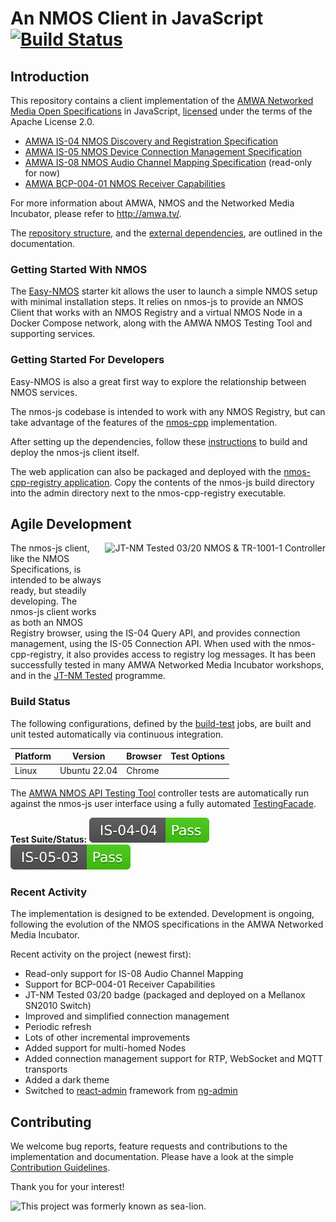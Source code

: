 # An NMOS Client in JavaScript [![Build Status](https://github.com/sony/nmos-js/workflows/build-test/badge.svg)][build-test]
[build-test]: https://github.com/sony/nmos-js/actions?query=workflow%3Abuild-test

## Introduction

This repository contains a client implementation of the [AMWA Networked Media Open Specifications](https://github.com/AMWA-TV/nmos) in JavaScript, [licensed](LICENSE) under the terms of the Apache License 2.0.

- [AMWA IS-04 NMOS Discovery and Registration Specification](https://amwa-tv.github.io/nmos-discovery-registration)
- [AMWA IS-05 NMOS Device Connection Management Specification](https://amwa-tv.github.io/nmos-device-connection-management)
- [AMWA IS-08 NMOS Audio Channel Mapping Specification](https://specs.amwa.tv/is-08/) (read-only for now)
- [AMWA BCP-004-01 NMOS Receiver Capabilities](https://specs.amwa.tv/bcp-004-01/)

For more information about AMWA, NMOS and the Networked Media Incubator, please refer to http://amwa.tv/.

The [repository structure](Documents/Repository-Structure.md), and the [external dependencies](Documents/Dependencies.md), are outlined in the documentation.

### Getting Started With NMOS

The [Easy-NMOS](https://github.com/rhastie/easy-nmos) starter kit allows the user to launch a simple NMOS setup with minimal installation steps.
It relies on nmos-js to provide an NMOS Client that works with an NMOS Registry and a virtual NMOS Node in a Docker Compose network, along with the AMWA NMOS Testing Tool and supporting services.

### Getting Started For Developers

Easy-NMOS is also a great first way to explore the relationship between NMOS services.

The nmos-js codebase is intended to work with any NMOS Registry, but can take advantage of the features of the [nmos-cpp](https://github.com/sony/nmos-cpp) implementation.

After setting up the dependencies, follow these [instructions](Documents/Getting-Started.md) to build and deploy the nmos-js client itself.

The web application can also be packaged and deployed with the [nmos-cpp-registry application](https://github.com/sony/nmos-cpp).
Copy the contents of the nmos-js build directory into the admin directory next to the nmos-cpp-registry executable.

## Agile Development

[<img alt="JT-NM Tested 03/20 NMOS & TR-1001-1 Controller" src="Documents/images/jt-nm-tested-03-20-controller.png?raw=true" height="135" align="right"/>](https://jt-nm.org/jt-nm_tested/)

The nmos-js client, like the NMOS Specifications, is intended to be always ready, but steadily developing.
The nmos-js client works as both an NMOS Registry browser, using the IS-04 Query API, and provides connection management, using the IS-05 Connection API.
When used with the nmos-cpp-registry, it also provides access to registry log messages.
It has been successfully tested in many AMWA Networked Media Incubator workshops, and in the [JT-NM Tested](https://jt-nm.org/jt-nm_tested/) programme.

### Build Status

The following configurations, defined by the [build-test](.github/workflows/build-test.yml) jobs, are built and unit tested automatically via continuous integration.

| Platform | Version                   | Browser                            | Test Options                                                       |
|----------|---------------------------|------------------------------------|--------------------------------------------------------------------|
| Linux    | Ubuntu 22.04              | Chrome                             |                                                                    |

The [AMWA NMOS API Testing Tool](https://github.com/AMWA-TV/nmos-testing) controller tests are automatically run against the nmos-js user interface using a fully automated [TestingFacade](TestingFacade/README.md).

**Test Suite/Status:**
[![IS-04-04][IS-04-04-badge]][IS-04-04-sheet]
[![IS-05-03][IS-05-03-badge]][IS-05-03-sheet]

[IS-04-04-badge]: https://raw.githubusercontent.com/sony/nmos-js/badges/IS-04-04.svg
[IS-05-03-badge]: https://raw.githubusercontent.com/sony/nmos-js/badges/IS-05-03.svg

[IS-04-04-sheet]: https://docs.google.com/spreadsheets/d/1104JkWwsOp8ql4x0qc-I7nGZqD7mCSBJ__aUIw5AFfw/edit?gid=1975955785
[IS-05-03-sheet]: https://docs.google.com/spreadsheets/d/1104JkWwsOp8ql4x0qc-I7nGZqD7mCSBJ__aUIw5AFfw/edit?gid=946113228

### Recent Activity

The implementation is designed to be extended. Development is ongoing, following the evolution of the NMOS specifications in the AMWA Networked Media Incubator.

Recent activity on the project (newest first):

- Read-only support for IS-08 Audio Channel Mapping
- Support for BCP-004-01 Receiver Capabilities
- JT-NM Tested 03/20 badge (packaged and deployed on a Mellanox SN2010 Switch)
- Improved and simplified connection management
- Periodic refresh
- Lots of other incremental improvements
- Added support for multi-homed Nodes
- Added connection management support for RTP, WebSocket and MQTT transports
- Added a dark theme
- Switched to [react-admin](https://github.com/marmelab/react-admin) framework from [ng-admin](https://github.com/marmelab/ng-admin)

## Contributing

We welcome bug reports, feature requests and contributions to the implementation and documentation.
Please have a look at the simple [Contribution Guidelines](CONTRIBUTING.md).

Thank you for your interest!

![This project was formerly known as sea-lion.](Documents/images/sea-lion.png?raw=true)
